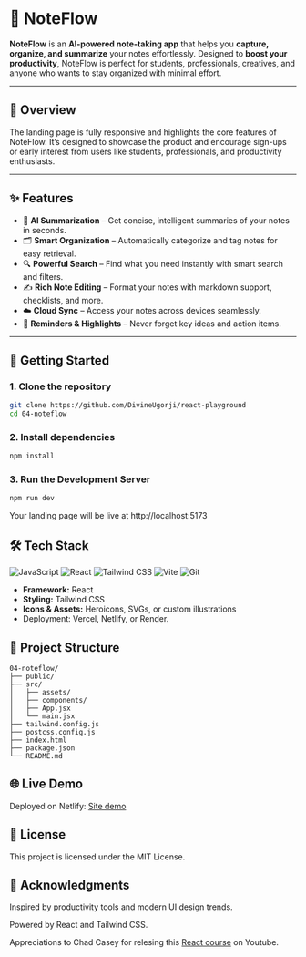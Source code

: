 # 📓 NoteFlow

**NoteFlow** is an **AI-powered note-taking app** that helps you **capture, organize, and summarize** your notes effortlessly. Designed to **boost your productivity**, NoteFlow is perfect for students, professionals, creatives, and anyone who wants to stay organized with minimal effort.

---

## 🌟 Overview

The landing page is fully responsive and highlights the core features of NoteFlow. It’s designed to showcase the product and encourage sign-ups or early interest from users like students, professionals, and productivity enthusiasts.

---

## ✨ Features

- 🧠 **AI Summarization** – Get concise, intelligent summaries of your notes in seconds.
- 🗂️ **Smart Organization** – Automatically categorize and tag notes for easy retrieval.
- 🔍 **Powerful Search** – Find what you need instantly with smart search and filters.
- ✍️ **Rich Note Editing** – Format your notes with markdown support, checklists, and more.
- ☁️ **Cloud Sync** – Access your notes across devices seamlessly.
- 🔔 **Reminders & Highlights** – Never forget key ideas and action items.

---

## 🚀 Getting Started

### 1. Clone the repository

```bash
git clone https://github.com/DivineUgorji/react-playground
cd 04-noteflow
```

### 2. Install dependencies

```bash
npm install
```

### 3. Run the Development Server

```bash
npm run dev
```

Your landing page will be live at http://localhost:5173

## 🛠 Tech Stack

![JavaScript](https://img.shields.io/badge/JavaScript-F7DF1E?style=for-the-badge&logo=javascript&logoColor=black)
![React](https://img.shields.io/badge/React-20232A?style=for-the-badge&logo=react&logoColor=61DAFB)
![Tailwind CSS](https://img.shields.io/badge/TailwindCSS-38B2AC?style=for-the-badge&logo=tailwind-css&logoColor=white)
![Vite](https://img.shields.io/badge/Vite-646CFF?style=for-the-badge&logo=vite&logoColor=white)
![Git](https://img.shields.io/badge/Git-F05032?style=for-the-badge&logo=git&logoColor=white)

- **Framework:** React
- **Styling:** Tailwind CSS
- **Icons & Assets:** Heroicons, SVGs, or custom illustrations
- Deployment: Vercel, Netlify, or Render.

## 📁 Project Structure

```text
04-noteflow/
├── public/
├── src/
│   ├── assets/
│   ├── components/
│   ├── App.jsx
│   └── main.jsx
├── tailwind.config.js
├── postcss.config.js
├── index.html
├── package.json
└── README.md
```

## 🌐 Live Demo

Deployed on Netlify: [Site demo](noteflow-ai.netlify.app)

## 📄 License

This project is licensed under the MIT License.

## 🙌 Acknowledgments

Inspired by productivity tools and modern UI design trends.

Powered by React and Tailwind CSS.

Appreciations to Chad Casey for relesing this [React course](https://www.youtube.com/watch?v=Wi29BC3TlTU&t=1s) on Youtube.

